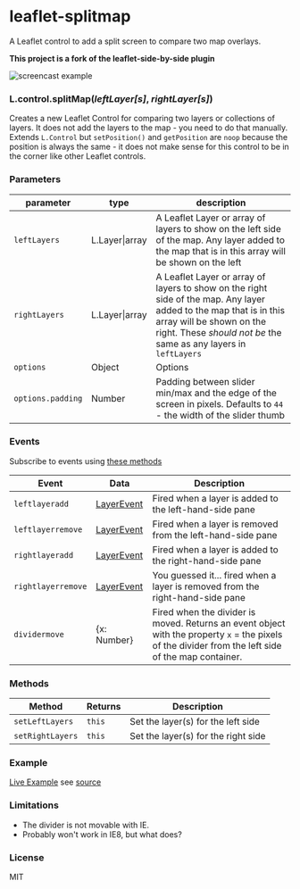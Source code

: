 # leaflet-splitmap

A Leaflet control to add a split screen to compare two map overlays.

**This project is a fork of the leaflet-side-by-side plugin**

![screencast example](screencast.gif)

### L.control.splitMap(_leftLayer[s]_, _rightLayer[s]_)

Creates a new Leaflet Control for comparing two layers or collections of layers. It does not add the layers to the map - you need to do that manually. Extends `L.Control` but `setPosition()` and `getPosition` are `noop` because the position is always the same - it does not make sense for this control to be in the corner like other Leaflet controls.

### Parameters

| parameter     | type           | description   |
| ----------    | -------------- | ------------- |
| `leftLayers`  | L.Layer\|array | A Leaflet Layer or array of layers to show on the left side of the map. Any layer added to the map that is in this array will be shown on the left |
| `rightLayers` | L.Layer\|array | A Leaflet Layer or array of layers to show on the right side of the map. Any layer added to the map that is in this array will be shown on the right. These *should not be* the same as any layers in `leftLayers` |
| `options`     | Object         | Options |
| `options.padding` | Number     | Padding between slider min/max and the edge of the screen in pixels. Defaults to `44` - the width of the slider thumb |

### Events

Subscribe to events using [these methods](http://leafletjs.com/reference.html#events)

| Event         | Data           | Description   |
| ----------    | -------------- | ------------- |
| `leftlayeradd`  | [LayerEvent](http://leafletjs.com/reference.html#layer-event) | Fired when a layer is added to the left-hand-side pane |
| `leftlayerremove` | [LayerEvent](http://leafletjs.com/reference.html#layer-event) | Fired when a layer is removed from the left-hand-side pane |
| `rightlayeradd` | [LayerEvent](http://leafletjs.com/reference.html#layer-event) | Fired when a layer is added to the right-hand-side pane |
| `rightlayerremove` | [LayerEvent](http://leafletjs.com/reference.html#layer-event) | You guessed it... fired when a layer is removed from the right-hand-side pane |
| `dividermove` | {x: Number} | Fired when the divider is moved. Returns an event object with the property `x` = the pixels of the divider from the left side of the map container. |

### Methods

| Method           | Returns        | Description   |
| ----------       | -------------- | ------------- |
| `setLeftLayers`  | `this`         | Set the layer(s) for the left side  |
| `setRightLayers` | `this`         | Set the layer(s) for the right side |

### Example

[Live Example](http://lab.digital-democracy.org/leaflet-side-by-side/) see [source](index.html)

### Limitations

- The divider is not movable with IE.
- Probably won't work in IE8, but what does?

### License

MIT
